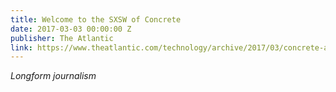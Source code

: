```yaml
---
title: Welcome to the SXSW of Concrete
date: 2017-03-03 00:00:00 Z
publisher: The Atlantic
link: https://www.theatlantic.com/technology/archive/2017/03/concrete-america/518502/
---
```


*Longform journalism*